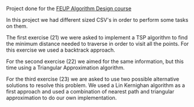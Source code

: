 Project done for the [FEUP  Algorithm Design course](https://sigarra.up.pt/feup/en/ucurr_geral.ficha_uc_view?pv_ocorrencia_id=520321)

In this project we had different sized CSV's in order to perform some tasks on them.


The first exercise (21) we were asked to implement a TSP algorithm to find the minimum distance needed to traverse in order to visit all the points.
For this exercise we used a backtrack approach.


For the second exercise (22) we aimed for the same information, but this time using a Triangular Approximation algorithm.


For the third exercise (23) we are asked to use two possible alternative solutions to resolve this problem. 
We used a Lin Kernighan algorithm as a first approach and used a combination of nearest path and triangular approximation to do our own implementation.


